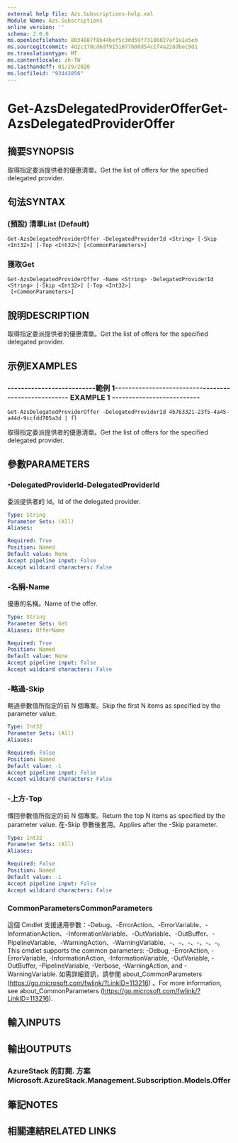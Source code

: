 ```yaml
---
external help file: Azs.Subscriptions-help.xml
Module Name: Azs.Subscriptions
online version: ''
schema: 2.0.0
ms.openlocfilehash: 8034887f8b44bef5c3dd59f73186027af1a1e5eb
ms.sourcegitcommit: 4d2c178cd6df9151877b08d54c1f4a228dbec9d1
ms.translationtype: MT
ms.contentlocale: zh-TW
ms.lasthandoff: 01/29/2020
ms.locfileid: "93442856"
---
```

# <span data-ttu-id="5ac85-101">Get-AzsDelegatedProviderOffer</span><span class="sxs-lookup"><span data-stu-id="5ac85-101">Get-AzsDelegatedProviderOffer</span></span>

## <span data-ttu-id="5ac85-102">摘要</span><span class="sxs-lookup"><span data-stu-id="5ac85-102">SYNOPSIS</span></span>
<span data-ttu-id="5ac85-103">取得指定委派提供者的優惠清單。</span><span class="sxs-lookup"><span data-stu-id="5ac85-103">Get the list of offers for the specified delegated provider.</span></span>

## <span data-ttu-id="5ac85-104">句法</span><span class="sxs-lookup"><span data-stu-id="5ac85-104">SYNTAX</span></span>

### <span data-ttu-id="5ac85-105"> (預設) 清單</span><span class="sxs-lookup"><span data-stu-id="5ac85-105">List (Default)</span></span>
```
Get-AzsDelegatedProviderOffer -DelegatedProviderId <String> [-Skip <Int32>] [-Top <Int32>] [<CommonParameters>]
```

### <span data-ttu-id="5ac85-106">獲取</span><span class="sxs-lookup"><span data-stu-id="5ac85-106">Get</span></span>
```
Get-AzsDelegatedProviderOffer -Name <String> -DelegatedProviderId <String> [-Skip <Int32>] [-Top <Int32>]
 [<CommonParameters>]
```

## <span data-ttu-id="5ac85-107">說明</span><span class="sxs-lookup"><span data-stu-id="5ac85-107">DESCRIPTION</span></span>
<span data-ttu-id="5ac85-108">取得指定委派提供者的優惠清單。</span><span class="sxs-lookup"><span data-stu-id="5ac85-108">Get the list of offers for the specified delegated provider.</span></span>

## <span data-ttu-id="5ac85-109">示例</span><span class="sxs-lookup"><span data-stu-id="5ac85-109">EXAMPLES</span></span>

### <span data-ttu-id="5ac85-110">--------------------------範例 1--------------------------</span><span class="sxs-lookup"><span data-stu-id="5ac85-110">-------------------------- EXAMPLE 1 --------------------------</span></span>
```
Get-AzsDelegatedProviderOffer -DelegatedProviderId 4b763321-23f5-4a45-a44d-9ccfdd705a3d | fl
```

<span data-ttu-id="5ac85-111">取得指定委派提供者的優惠清單。</span><span class="sxs-lookup"><span data-stu-id="5ac85-111">Get the list of offers for the specified delegated provider.</span></span>

## <span data-ttu-id="5ac85-112">參數</span><span class="sxs-lookup"><span data-stu-id="5ac85-112">PARAMETERS</span></span>

### <span data-ttu-id="5ac85-113">-DelegatedProviderId</span><span class="sxs-lookup"><span data-stu-id="5ac85-113">-DelegatedProviderId</span></span>
<span data-ttu-id="5ac85-114">委派提供者的 Id。</span><span class="sxs-lookup"><span data-stu-id="5ac85-114">Id of the delegated provider.</span></span>

```yaml
Type: String
Parameter Sets: (All)
Aliases: 

Required: True
Position: Named
Default value: None
Accept pipeline input: False
Accept wildcard characters: False
```

### <span data-ttu-id="5ac85-115">-名稱</span><span class="sxs-lookup"><span data-stu-id="5ac85-115">-Name</span></span>
<span data-ttu-id="5ac85-116">優惠的名稱。</span><span class="sxs-lookup"><span data-stu-id="5ac85-116">Name of the offer.</span></span>

```yaml
Type: String
Parameter Sets: Get
Aliases: OfferName

Required: True
Position: Named
Default value: None
Accept pipeline input: False
Accept wildcard characters: False
```

### <span data-ttu-id="5ac85-117">-略過</span><span class="sxs-lookup"><span data-stu-id="5ac85-117">-Skip</span></span>
<span data-ttu-id="5ac85-118">略過參數值所指定的前 N 個專案。</span><span class="sxs-lookup"><span data-stu-id="5ac85-118">Skip the first N items as specified by the parameter value.</span></span>

```yaml
Type: Int32
Parameter Sets: (All)
Aliases: 

Required: False
Position: Named
Default value: -1
Accept pipeline input: False
Accept wildcard characters: False
```

### <span data-ttu-id="5ac85-119">-上方</span><span class="sxs-lookup"><span data-stu-id="5ac85-119">-Top</span></span>
<span data-ttu-id="5ac85-120">傳回參數值所指定的前 N 個專案。</span><span class="sxs-lookup"><span data-stu-id="5ac85-120">Return the top N items as specified by the parameter value.</span></span>
<span data-ttu-id="5ac85-121">在-Skip 參數後套用。</span><span class="sxs-lookup"><span data-stu-id="5ac85-121">Applies after the -Skip parameter.</span></span>

```yaml
Type: Int32
Parameter Sets: (All)
Aliases: 

Required: False
Position: Named
Default value: -1
Accept pipeline input: False
Accept wildcard characters: False
```

### <span data-ttu-id="5ac85-122">CommonParameters</span><span class="sxs-lookup"><span data-stu-id="5ac85-122">CommonParameters</span></span>
<span data-ttu-id="5ac85-123">這個 Cmdlet 支援通用參數：-Debug、-ErrorAction、-ErrorVariable、-InformationAction、-InformationVariable、-OutVariable、-OutBuffer、-PipelineVariable、-WarningAction、-WarningVariable、-、-、-、-、-、-。</span><span class="sxs-lookup"><span data-stu-id="5ac85-123">This cmdlet supports the common parameters: -Debug, -ErrorAction, -ErrorVariable, -InformationAction, -InformationVariable, -OutVariable, -OutBuffer, -PipelineVariable, -Verbose, -WarningAction, and -WarningVariable.</span></span> <span data-ttu-id="5ac85-124">如需詳細資訊，請參閱 about_CommonParameters (https://go.microsoft.com/fwlink/?LinkID=113216) 。</span><span class="sxs-lookup"><span data-stu-id="5ac85-124">For more information, see about_CommonParameters (https://go.microsoft.com/fwlink/?LinkID=113216).</span></span>

## <span data-ttu-id="5ac85-125">輸入</span><span class="sxs-lookup"><span data-stu-id="5ac85-125">INPUTS</span></span>

## <span data-ttu-id="5ac85-126">輸出</span><span class="sxs-lookup"><span data-stu-id="5ac85-126">OUTPUTS</span></span>

### <span data-ttu-id="5ac85-127">AzureStack 的訂閱. 方案</span><span class="sxs-lookup"><span data-stu-id="5ac85-127">Microsoft.AzureStack.Management.Subscription.Models.Offer</span></span>

## <span data-ttu-id="5ac85-128">筆記</span><span class="sxs-lookup"><span data-stu-id="5ac85-128">NOTES</span></span>

## <span data-ttu-id="5ac85-129">相關連結</span><span class="sxs-lookup"><span data-stu-id="5ac85-129">RELATED LINKS</span></span>

